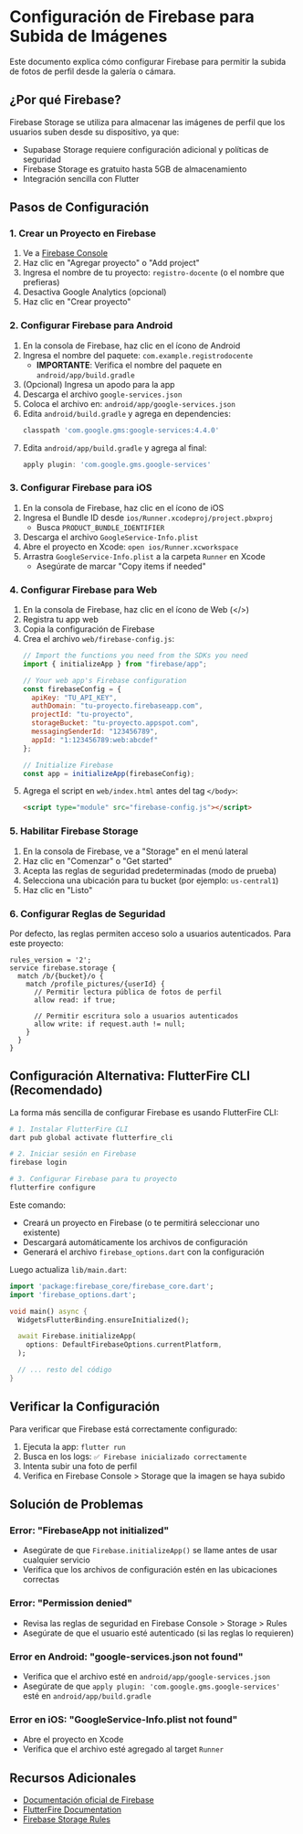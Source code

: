 # Configuración de Firebase para Subida de Imágenes

Este documento explica cómo configurar Firebase para permitir la subida de fotos de perfil desde la galería o cámara.

## ¿Por qué Firebase?

Firebase Storage se utiliza para almacenar las imágenes de perfil que los usuarios suben desde su dispositivo, ya que:
- Supabase Storage requiere configuración adicional y políticas de seguridad
- Firebase Storage es gratuito hasta 5GB de almacenamiento
- Integración sencilla con Flutter

## Pasos de Configuración

### 1. Crear un Proyecto en Firebase

1. Ve a [Firebase Console](https://console.firebase.google.com/)
2. Haz clic en "Agregar proyecto" o "Add project"
3. Ingresa el nombre de tu proyecto: `registro-docente` (o el nombre que prefieras)
4. Desactiva Google Analytics (opcional)
5. Haz clic en "Crear proyecto"

### 2. Configurar Firebase para Android

1. En la consola de Firebase, haz clic en el ícono de Android
2. Ingresa el nombre del paquete: `com.example.registrodocente`
   - **IMPORTANTE**: Verifica el nombre del paquete en `android/app/build.gradle`
3. (Opcional) Ingresa un apodo para la app
4. Descarga el archivo `google-services.json`
5. Coloca el archivo en: `android/app/google-services.json`
6. Edita `android/build.gradle` y agrega en dependencies:
   ```gradle
   classpath 'com.google.gms:google-services:4.4.0'
   ```
7. Edita `android/app/build.gradle` y agrega al final:
   ```gradle
   apply plugin: 'com.google.gms.google-services'
   ```

### 3. Configurar Firebase para iOS

1. En la consola de Firebase, haz clic en el ícono de iOS
2. Ingresa el Bundle ID desde `ios/Runner.xcodeproj/project.pbxproj`
   - Busca `PRODUCT_BUNDLE_IDENTIFIER`
3. Descarga el archivo `GoogleService-Info.plist`
4. Abre el proyecto en Xcode: `open ios/Runner.xcworkspace`
5. Arrastra `GoogleService-Info.plist` a la carpeta `Runner` en Xcode
   - Asegúrate de marcar "Copy items if needed"

### 4. Configurar Firebase para Web

1. En la consola de Firebase, haz clic en el ícono de Web (</>)
2. Registra tu app web
3. Copia la configuración de Firebase
4. Crea el archivo `web/firebase-config.js`:
   ```javascript
   // Import the functions you need from the SDKs you need
   import { initializeApp } from "firebase/app";

   // Your web app's Firebase configuration
   const firebaseConfig = {
     apiKey: "TU_API_KEY",
     authDomain: "tu-proyecto.firebaseapp.com",
     projectId: "tu-proyecto",
     storageBucket: "tu-proyecto.appspot.com",
     messagingSenderId: "123456789",
     appId: "1:123456789:web:abcdef"
   };

   // Initialize Firebase
   const app = initializeApp(firebaseConfig);
   ```
5. Agrega el script en `web/index.html` antes del tag `</body>`:
   ```html
   <script type="module" src="firebase-config.js"></script>
   ```

### 5. Habilitar Firebase Storage

1. En la consola de Firebase, ve a "Storage" en el menú lateral
2. Haz clic en "Comenzar" o "Get started"
3. Acepta las reglas de seguridad predeterminadas (modo de prueba)
4. Selecciona una ubicación para tu bucket (por ejemplo: `us-central1`)
5. Haz clic en "Listo"

### 6. Configurar Reglas de Seguridad

Por defecto, las reglas permiten acceso solo a usuarios autenticados. Para este proyecto:

```
rules_version = '2';
service firebase.storage {
  match /b/{bucket}/o {
    match /profile_pictures/{userId} {
      // Permitir lectura pública de fotos de perfil
      allow read: if true;

      // Permitir escritura solo a usuarios autenticados
      allow write: if request.auth != null;
    }
  }
}
```

## Configuración Alternativa: FlutterFire CLI (Recomendado)

La forma más sencilla de configurar Firebase es usando FlutterFire CLI:

```bash
# 1. Instalar FlutterFire CLI
dart pub global activate flutterfire_cli

# 2. Iniciar sesión en Firebase
firebase login

# 3. Configurar Firebase para tu proyecto
flutterfire configure
```

Este comando:
- Creará un proyecto en Firebase (o te permitirá seleccionar uno existente)
- Descargará automáticamente los archivos de configuración
- Generará el archivo `firebase_options.dart` con la configuración

Luego actualiza `lib/main.dart`:

```dart
import 'package:firebase_core/firebase_core.dart';
import 'firebase_options.dart';

void main() async {
  WidgetsFlutterBinding.ensureInitialized();

  await Firebase.initializeApp(
    options: DefaultFirebaseOptions.currentPlatform,
  );

  // ... resto del código
}
```

## Verificar la Configuración

Para verificar que Firebase está correctamente configurado:

1. Ejecuta la app: `flutter run`
2. Busca en los logs: `✅ Firebase inicializado correctamente`
3. Intenta subir una foto de perfil
4. Verifica en Firebase Console > Storage que la imagen se haya subido

## Solución de Problemas

### Error: "FirebaseApp not initialized"
- Asegúrate de que `Firebase.initializeApp()` se llame antes de usar cualquier servicio
- Verifica que los archivos de configuración estén en las ubicaciones correctas

### Error: "Permission denied"
- Revisa las reglas de seguridad en Firebase Console > Storage > Rules
- Asegúrate de que el usuario esté autenticado (si las reglas lo requieren)

### Error en Android: "google-services.json not found"
- Verifica que el archivo esté en `android/app/google-services.json`
- Asegúrate de que `apply plugin: 'com.google.gms.google-services'` esté en `android/app/build.gradle`

### Error en iOS: "GoogleService-Info.plist not found"
- Abre el proyecto en Xcode
- Verifica que el archivo esté agregado al target `Runner`

## Recursos Adicionales

- [Documentación oficial de Firebase](https://firebase.google.com/docs)
- [FlutterFire Documentation](https://firebase.flutter.dev/)
- [Firebase Storage Rules](https://firebase.google.com/docs/storage/security)
